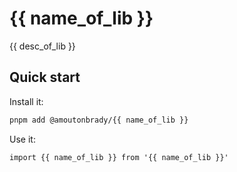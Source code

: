 # {{ name_of_lib }}

{{ desc_of_lib }}

## Quick start

Install it:

```bash
pnpm add @amoutonbrady/{{ name_of_lib }}
```

Use it:

```tsx
import {{ name_of_lib }} from '{{ name_of_lib }}'
```
